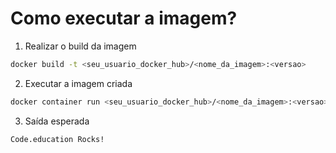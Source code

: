 # Como executar a imagem?
1. Realizar o build da imagem
```sh
docker build -t <seu_usuario_docker_hub>/<nome_da_imagem>:<versao>
```
2. Executar a imagem criada
```sh
docker container run <seu_usuario_docker_hub>/<nome_da_imagem>:<versao>
```
3. Saída esperada
```sh
Code.education Rocks!
```